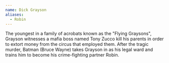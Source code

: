 ```yaml
---
name: Dick Grayson
aliases:
  - Robin
---
```


The youngest in a family of acrobats known as the "Flying Graysons", Grayson witnesses a mafia boss named Tony Zucco kill his parents in order to extort money from the circus that employed them. After the tragic murder, <Being>Batman</Being> (<Being>Bruce Wayne</Being>) takes Grayson in as his legal ward and trains him to become his crime-fighting partner <Being>Robin</Being>.
